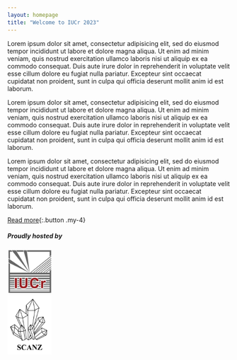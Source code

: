 ```yaml
---
layout: homepage
title: "Welcome to IUCr 2023"
---
```


Lorem ipsum dolor sit amet, consectetur adipisicing elit, sed do eiusmod tempor incididunt ut labore et dolore magna aliqua. Ut enim ad minim veniam, quis nostrud exercitation ullamco laboris nisi ut aliquip ex ea commodo consequat. Duis aute irure dolor in reprehenderit in voluptate velit esse cillum dolore eu fugiat nulla pariatur. Excepteur sint occaecat cupidatat non proident, sunt in culpa qui officia deserunt mollit anim id est laborum.

Lorem ipsum dolor sit amet, consectetur adipisicing elit, sed do eiusmod tempor incididunt ut labore et dolore magna aliqua. Ut enim ad minim veniam, quis nostrud exercitation ullamco laboris nisi ut aliquip ex ea commodo consequat. Duis aute irure dolor in reprehenderit in voluptate velit esse cillum dolore eu fugiat nulla pariatur. Excepteur sint occaecat cupidatat non proident, sunt in culpa qui officia deserunt mollit anim id est laborum.

Lorem ipsum dolor sit amet, consectetur adipisicing elit, sed do eiusmod tempor incididunt ut labore et dolore magna aliqua. Ut enim ad minim veniam, quis nostrud exercitation ullamco laboris nisi ut aliquip ex ea commodo consequat. Duis aute irure dolor in reprehenderit in voluptate velit esse cillum dolore eu fugiat nulla pariatur. Excepteur sint occaecat cupidatat non proident, sunt in culpa qui officia deserunt mollit anim id est laborum.


[Read more](./about.html){:.button .my-4}

##### Proudly hosted by

<div class="row align-items-center">
  <div class="col-md-6">
    <a href="https://www.iucr.org/" target="_blank" class="float-right mr-4"><img src="./assets/img/iucr-logo.jpg" alt="IUCr" width="100"></a>
  </div>
  <div class="col-md-6">
    <a href="https://scanz.iucr.org/" target="_blank" class="float-left ml-4"><img src="./assets/img/scanz.png" alt="SCANZ" width="100"></a>
  </div>
</div>
